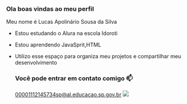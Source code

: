 ### Ola boas vindas ao meu perfil 

Meu nome é Lucas Apolinário Sousa da Silva 

- Estou estudando o Alura na escola Idoroti
- Estou aprendendo JavaSprit,HTML
- Utilizo esse espaço para organiza meu projetos e compartilhar meu desenvolvimento

  ### Você pode entrar em contato comigo 📫

  00001112145734sp@al.educacao.sp.gov.br
  ![](https://media.tenor.com/1Dlnu_EdFSMAAAAi/fafuke-sasuke.gif)
  
